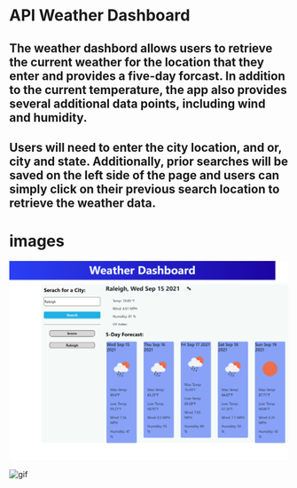 # API Weather Dashboard

## The weather dashbord allows users to retrieve the current weather for the location that they enter and provides a five-day forcast. In addition to the current temperature, the app also provides several additional data points, including wind and humidity.

## Users will need to enter the city location, and or, city and state. Additionally, prior searches will be saved on the left side of the page and users can simply click on their previous search location to retrieve the weather data.

# images

![Screenshot](./Assets/images/Screenshot-weather-dashboard.png)

![gif](./Assets/images/Weather-Dashboard.gif)

